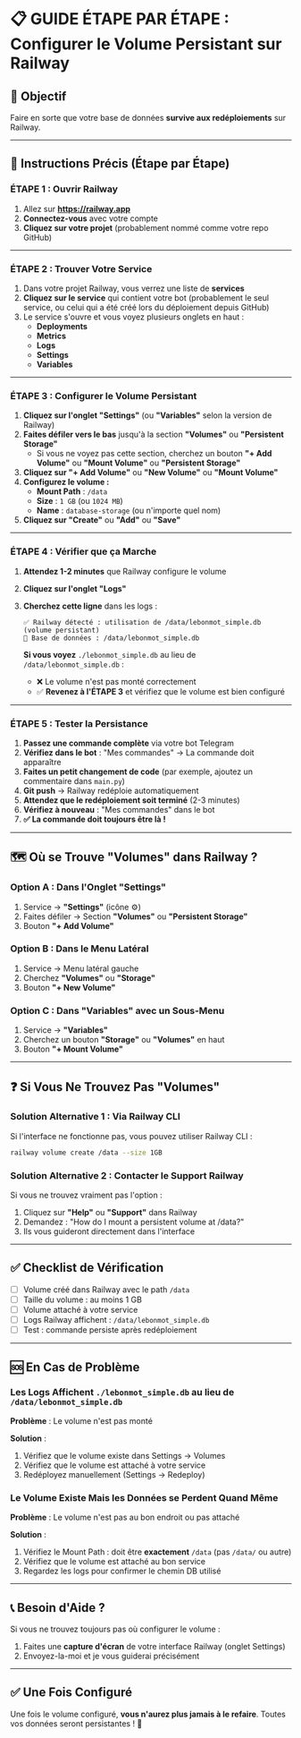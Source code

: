 # 📋 GUIDE ÉTAPE PAR ÉTAPE : Configurer le Volume Persistant sur Railway

## 🎯 Objectif

Faire en sorte que votre base de données **survive aux redéploiements** sur Railway.

---

## 🚀 Instructions Précis (Étape par Étape)

### ÉTAPE 1 : Ouvrir Railway

1. Allez sur **https://railway.app**
2. **Connectez-vous** avec votre compte
3. **Cliquez sur votre projet** (probablement nommé comme votre repo GitHub)

---

### ÉTAPE 2 : Trouver Votre Service

1. Dans votre projet Railway, vous verrez une liste de **services**
2. **Cliquez sur le service** qui contient votre bot (probablement le seul service, ou celui qui a été créé lors du déploiement depuis GitHub)
3. Le service s'ouvre et vous voyez plusieurs onglets en haut :
   - **Deployments**
   - **Metrics**
   - **Logs**
   - **Settings**
   - **Variables**

---

### ÉTAPE 3 : Configurer le Volume Persistant

1. **Cliquez sur l'onglet "Settings"** (ou **"Variables"** selon la version de Railway)
2. **Faites défiler vers le bas** jusqu'à la section **"Volumes"** ou **"Persistent Storage"**
   - Si vous ne voyez pas cette section, cherchez un bouton **"+ Add Volume"** ou **"Mount Volume"** ou **"Persistent Storage"**
3. **Cliquez sur "+ Add Volume"** ou **"New Volume"** ou **"Mount Volume"**
4. **Configurez le volume :**
   - **Mount Path** : `/data`
   - **Size** : `1 GB` (ou `1024 MB`)
   - **Name** : `database-storage` (ou n'importe quel nom)
5. **Cliquez sur "Create"** ou **"Add"** ou **"Save"**

---

### ÉTAPE 4 : Vérifier que ça Marche

1. **Attendez 1-2 minutes** que Railway configure le volume
2. **Cliquez sur l'onglet "Logs"**
3. **Cherchez cette ligne** dans les logs :
   ```
   ✅ Railway détecté : utilisation de /data/lebonmot_simple.db (volume persistant)
   📁 Base de données : /data/lebonmot_simple.db
   ```

   **Si vous voyez** `./lebonmot_simple.db` au lieu de `/data/lebonmot_simple.db` :
   - ❌ Le volume n'est pas monté correctement
   - ✅ **Revenez à l'ÉTAPE 3** et vérifiez que le volume est bien configuré

---

### ÉTAPE 5 : Tester la Persistance

1. **Passez une commande complète** via votre bot Telegram
2. **Vérifiez dans le bot** : "Mes commandes" → La commande doit apparaître
3. **Faites un petit changement de code** (par exemple, ajoutez un commentaire dans `main.py`)
4. **Git push** → Railway redéploie automatiquement
5. **Attendez que le redéploiement soit terminé** (2-3 minutes)
6. **Vérifiez à nouveau** : "Mes commandes" dans le bot
7. **✅ La commande doit toujours être là !**

---

## 🗺️ Où se Trouve "Volumes" dans Railway ?

### Option A : Dans l'Onglet "Settings"

1. Service → **"Settings"** (icône ⚙️)
2. Faites défiler → Section **"Volumes"** ou **"Persistent Storage"**
3. Bouton **"+ Add Volume"**

### Option B : Dans le Menu Latéral

1. Service → Menu latéral gauche
2. Cherchez **"Volumes"** ou **"Storage"**
3. Bouton **"+ New Volume"**

### Option C : Dans "Variables" avec un Sous-Menu

1. Service → **"Variables"**
2. Cherchez un bouton **"Storage"** ou **"Volumes"** en haut
3. Bouton **"+ Mount Volume"**

---

## ❓ Si Vous Ne Trouvez Pas "Volumes"

### Solution Alternative 1 : Via Railway CLI

Si l'interface ne fonctionne pas, vous pouvez utiliser Railway CLI :

```bash
railway volume create /data --size 1GB
```

### Solution Alternative 2 : Contacter le Support Railway

Si vous ne trouvez vraiment pas l'option :
1. Cliquez sur **"Help"** ou **"Support"** dans Railway
2. Demandez : "How do I mount a persistent volume at /data?"
3. Ils vous guideront directement dans l'interface

---

## ✅ Checklist de Vérification

- [ ] Volume créé dans Railway avec le path `/data`
- [ ] Taille du volume : au moins 1 GB
- [ ] Volume attaché à votre service
- [ ] Logs Railway affichent : `/data/lebonmot_simple.db`
- [ ] Test : commande persiste après redéploiement

---

## 🆘 En Cas de Problème

### Les Logs Affichent `./lebonmot_simple.db` au lieu de `/data/lebonmot_simple.db`

**Problème** : Le volume n'est pas monté

**Solution** :
1. Vérifiez que le volume existe dans Settings → Volumes
2. Vérifiez que le volume est attaché à votre service
3. Redéployez manuellement (Settings → Redeploy)

### Le Volume Existe Mais les Données se Perdent Quand Même

**Problème** : Le volume n'est pas au bon endroit ou pas attaché

**Solution** :
1. Vérifiez le Mount Path : doit être **exactement** `/data` (pas `/data/` ou autre)
2. Vérifiez que le volume est attaché au bon service
3. Regardez les logs pour confirmer le chemin DB utilisé

---

## 📞 Besoin d'Aide ?

Si vous ne trouvez toujours pas où configurer le volume :
1. Faites une **capture d'écran** de votre interface Railway (onglet Settings)
2. Envoyez-la-moi et je vous guiderai précisément

---

## ✅ Une Fois Configuré

Une fois le volume configuré, **vous n'aurez plus jamais à le refaire**. Toutes vos données seront persistantes ! 🎉

